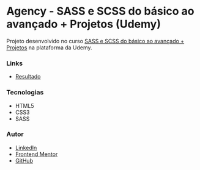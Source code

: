 # Agency - SASS e SCSS do básico ao avançado + Projetos (Udemy)

Projeto desenvolvido no curso [SASS e SCSS do básico ao avançado + Projetos](https://www.udemy.com/course/sass-e-scss-do-basico-ao-avancado-projetos/) na plataforma da Udemy.  

### Links
- [Resultado](https://carinecasagrande.github.io/agency-sass/)

### Tecnologias
- HTML5
- CSS3
- SASS

### Autor
- [LinkedIn](https://www.linkedin.com/in/carinecasagrande/)
- [Frontend Mentor](https://www.frontendmentor.io/profile/carinecasagrande)
- [GitHub](https://github.com/carinecasagrande)
